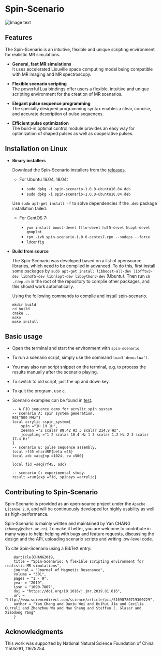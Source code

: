 # Spin-Scenario

![Image text](https://github.com/spin-scenario/spin-scenario-doc/blob/master/source/graphical_abstract.png)
  
Features
-------------------------------
The Spin-Scenario is an intuitive, flexible and unique scripting environment for realistic MR simulations.     

* **General, fast MR simulations**   
    It uses accelerated Liouville space computing model being compatible with MR imaging and MR spectroscopy.

* **Flexible scenario scripting**    
    The powerful Lua bindings offer users a flexible, intuitive and unique scripting environment for the creation of MR scenarios.

* **Elegant pulse sequence programming**   
    The specially designed programming syntax enables a clear, concise, and accurate description of pulse sequences.  

* **Efficient pulse optimization**   
    The build-in optimal control module provides an easy way for optimization of shaped pulses as well as cooperative pulses.

Installation on Linux
--------------------------------------
* **Binary installers**     

    Download the Spin-Scenario installers from the [releases](https://github.com/spin-scenario/spin-scenario/releases).  
    * For Ubuntu 16.04, 18.04:     
    
        * `sudo dpkg -i spin-scenario-1.0.0-ubuntu16.04.deb`     
        * `sudo dpkg -i spin-scenario-1.0.0-ubuntu18.04.deb`                         
    
    Use `sudo apt-get install -f` to solve dependencies if the `.deb` package installation failed.
    
    * For CentOS 7:  
    
         * `yum install boost-devel fftw-devel hdf5-devel NLopt-devel gnuplot`		
         * `rpm -ivh spin-scenario-1.0.0-centos7.rpm --nodeps --force`	
         * `ldconfig`       	       

  
  
* **Build from source**

    The Spin-Scenario was developed based on a list of opensource libraries, which need to be complied in advanced. 
    To do this, first install some packages by `sudo apt-get install libboost-all-dev libfftw3-dev libhdf5-dev libnlopt-dev libpython3-dev` (Ubuntu). 
    Then run `sh ./dep.sh` in the root of the repository to complie other packages, and this should work automatically.
    
    Using the following commands to complie and install spin-scenario.
      
    `mkdir build`   
    `cd build`  
    `cmake ..`   
    `make`  
    `make install`
  
Basic usage
--------------------------------------

  * Open the terminal and start the environment with `spin-scenario`.
  * To run a scenario script, simply use the command `load('demo.lua')`. 
  * You may also run script snippet on the terminal, e.g. to process the results manually after the scenario playing. 
  * To switch to old script, just the up and down key.  
  * To quit the program, use `q`.	    
  * Scenario examples can be found in [test](https://github.com/spin-scenario/spin-scenario/tree/master/test).
  
       
        -- A FID sequence demo for acrylic spin system.
        -- scenario A: spin system generation.
        B0{"500 MHz"}
        local acrylic =spin_system{
            spin ="1H 1H 1H",
            zeeman ="2 scalar 88.42 Hz 3 scalar 214.9 Hz",
            jcoupling ="1 2 scalar 10.4 Hz 1 3 scalar 1.2 Hz 2 3 scalar 17.4 Hz"
        }
        -- scenario B: pulse sequence assembly.
        local rf45 =hardRF{beta =45}
        local adc =acq{np =1024, sw =500}
        
        local fid =seq{rf45, adc}
        
        -- scenario C: experimental study.
        result =run{exp =fid, spinsys =acrylic}
   
Contributing to Spin-Scenario
---------------------------------------
Spin-Scenario is provided as an open-source project under the `Apache License 2.0`, and will be continuously developed for highly usability as well as high-performance.
    
Spin-Scenario is mainly written and maintained by Yan CHANG (`changy@sibet.ac.cn`). To make it better, you are welcome to contribute in many ways to help: helping with bugs and feature requests, discussing the design and the API, uploading scenario scripts and writing low-level code.
    
   To cite Spin-Scenario using a BibTeX entry:
                    
        @article{CHANG2019,
        title = "Spin-Scenario: A flexible scripting environment for realistic MR simulations",
        journal = "Journal of Magnetic Resonance",
        volume = "301",
        pages = "1 - 9",
        year = "2019",
        issn = "1090-7807",
        doi = "https://doi.org/10.1016/j.jmr.2019.01.016",
        url = "http://www.sciencedirect.com/science/article/pii/S1090780719300229",
        author = "Yan Chang and Daxiu Wei and Huihui Jia and Cecilia Curreli and Zhenzhou Wu and Mao Sheng and Steffen J. Glaser and Xiaodong Yang"
        }
        
 Acknowledgments
---------------------------------------
This work was supported by National Natural Science Foundation of China 11505281, 11675254.
